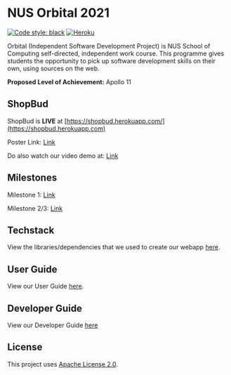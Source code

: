 <!-- markdownlint-disable MD033 MD036 -->
# NUS Orbital 2021

[![Code style: black](https://img.shields.io/badge/code%20style-black-000000.svg)](https://github.com/psf/black)
[![Heroku](https://heroku-badge.herokuapp.com/?app=shopbud)](https://shopbud.herokuapp.com/)

Orbital (Independent Software Development Project) is NUS School of Computing self-directed, independent work course. This programme gives students the opportunity to pick up software development skills on their own, using sources on the web.

**Proposed Level of Achievement:** Apollo 11

## ShopBud

ShopBud is **LIVE** at [https://shopbud.herokuapp.com/](https://shopbud.herokuapp.com)

Poster Link: [Link](https://drive.google.com/file/d/1VNAAU065_oKebyTNKvJZh6c0H6K-_scK/view?usp=sharing)

Do also watch our video demo at: [Link](https://drive.google.com/file/d/1UosSIchx7gxvD7ldS48so8fnu5s10kZ8/view?usp=sharing)

## Milestones

Milestone 1: [Link](https://docs.google.com/document/d/1Bxdnc4Bxgy6fQ3apDX9AP5ioE781fQBVPsX8obh0sew/edit?usp=sharing)

Milestone 2/3: [Link](https://hackmd.io/@yiguan/shopbud)

## Techstack

View the libraries/dependencies that we used to create our webapp [here](https://docs.google.com/document/d/1l4UlsGf9LmCwoKB5_YWZ3GzQotKH8sjJPMXLMt3Rzsw/edit?usp=sharing).

## User Guide

View our User Guide [here](https://github.com/tenebrius1/shopbud/wiki/ShopBud-User-Guide).

## Developer Guide

View our Developer Guide [here](https://github.com/tenebrius1/shopbud/wiki/ShopBud-Developer-Guide)

## License

This project uses [Apache License 2.0](https://github.com/tenebrius1/shopbud/blob/main/LICENSE).
